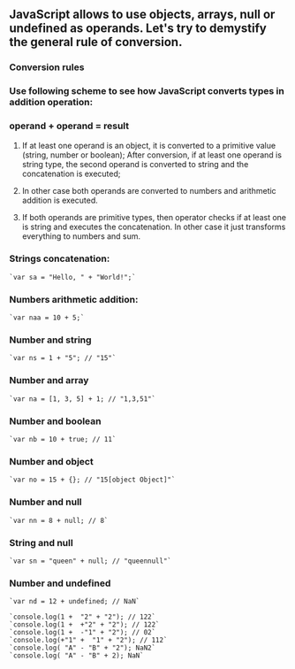 ## JavaScript allows to use objects, arrays, null or undefined as operands. Let's try to demystify the general rule of conversion.

### Conversion rules 
 
###    Use following scheme to see how JavaScript converts types in addition operation:
###    operand + operand = result 


1. If at least one operand is an object, it is converted to a primitive value (string, number or boolean); After conversion, if at least one operand is string type, the second operand is converted to string and the concatenation is executed;  
        
2. In other case both operands are converted to numbers and arithmetic addition is executed.  
      
3. If both operands are primitive types, then operator checks if at least one is string and executes the concatenation. In other case it just transforms everything to numbers and sum.  
    
### Strings concatenation:
	`var sa = "Hello, " + "World!";`

### Numbers arithmetic addition:
	`var naa = 10 + 5;`

### Number and string
	`var ns = 1 + "5"; // "15"`  

### Number and array
	`var na = [1, 3, 5] + 1; // "1,3,51"`

### Number and boolean
	`var nb = 10 + true; // 11` 

### Number and object
	`var no = 15 + {}; // "15[object Object]"`  

### Number and null
	`var nn = 8 + null; // 8`

### String and null
	`var sn = "queen" + null; // "queennull"` 

### Number and undefined
	`var nd = 12 + undefined; // NaN` 

	`console.log(1 +  "2" + "2"); // 122`
	`console.log(1 +  +"2" + "2"); // 122`
	`console.log(1 +  -"1" + "2"); // 02` 
	`console.log(+"1" +  "1" + "2"); // 112`
	`console.log( "A" - "B" + "2"); NaN2`
	`console.log( "A" - "B" + 2); NaN`
